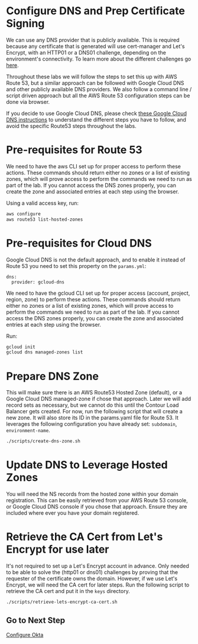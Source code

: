 # Configure DNS and Prep Certificate Signing

We can use any DNS provider that is publicly available.  This is required because any certificate that is generated will use cert-manager and Let's Encrypt, with an HTTP01 or a DNS01 challenge, depending on the environment's connectivity. To learn more about the different challenges go [here](https://letsencrypt.org/docs/challenge-types/).

Throughout these labs we will follow the steps to set this up with AWS Route 53, but a similar approach can be followed with Google Cloud DNS and other publicly available DNS providers. We also follow a command line / script driven approach but all the AWS Route 53 configuration steps can be done via browser.

If you decide to use Google Cloud DNS, please check [these Google Cloud DNS instructions](/docs/misc/goog_cloud_dns.md) to understand the different steps you have to follow, and avoid the specific Route53 steps throughout the labs.


# Pre-requisites for Route 53

We need to have the aws CLI set up for proper access to perform these actions.  These commands should return either no zones or a list of existing zones, which will prove access to perform the commands we need to run as part of the lab.  If you cannot access the DNS zones properly, you can create the zone and associated entries at each step using the browser.

Using a valid access key, run:
```bash
aws configure
aws route53 list-hosted-zones
```

# Pre-requisites for Cloud DNS

Google Cloud DNS is not the default approach, and to enable it instead of Route 53 you need to set this property on the `params.yml`:
```
dns:
  provider: gcloud-dns
```

We need to have the gcloud CLI set up for proper access (account, project, region, zone) to perform these actions.  These commands should return either no zones or a list of existing zones, which will prove access to perform the commands we need to run as part of the lab.  If you cannot access the DNS zones properly, you can create the zone and associated entries at each step using the browser.

Run:
```bash
gcloud init
gcloud dns managed-zones list
```

# Prepare DNS Zone

This will make sure there is an AWS Route53 Hosted Zone (default), or a Google Cloud DNS managed-zone if chose that approach.  Later we will add record sets as necessary, but we cannot do this until the Contour Load Balancer gets created.  For now, run the following script that will create a new zone. It will also store its ID in the params.yaml file for Route 53.  It leverages the following configuration you have already set: `subdomain`, `environment-name`.

```bash
./scripts/create-dns-zone.sh
```

# Update DNS to Leverage Hosted Zones

You will need the NS records from the hosted zone within your domain registration. This can be easily retrieved from your AWS Route 53 console, or Google Cloud DNS console if you chose that approach. Ensure they are included where ever you have your domain registered.

# Retrieve the CA Cert from Let's Encrypt for use later

It's not required to set up a Let's Encrypt account in advance. Only needed to be able to solve the (http01 or dns01) challenges by proving that the requester of the certificate owns the domain.  However, if we use Let's Encrypt, we will need the CA cert for later steps. Run the following script to retrieve the CA cert and put it in the `keys` directory.

```bash
./scripts/retrieve-lets-encrypt-ca-cert.sh
```

## Go to Next Step

[Configure Okta](04_okta_mgmt.md)
